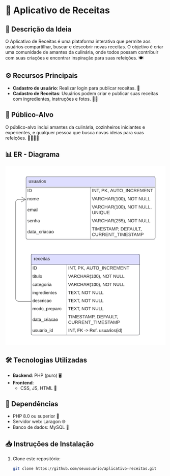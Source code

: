 # 🍳 Aplicativo de Receitas

## 📜 Descrição da Ideia
O Aplicativo de Receitas é uma plataforma interativa que permite aos usuários compartilhar, buscar e descobrir novas receitas. O objetivo é criar uma comunidade de amantes da culinária, onde todos possam contribuir com suas criações e encontrar inspiração para suas refeições. 🍽️

## ⚙️ Recursos Principais
- **Cadastro de usuário**: Realizar login para publicar receitas. 📝
- **Cadastro de Receitas**: Usuários podem criar e publicar suas receitas com ingredientes, instruções e fotos. 🍲📸

## 🎯 Público-Alvo
O público-alvo inclui amantes da culinária, cozinheiros iniciantes e experientes, e qualquer pessoa que busca novas ideias para suas refeições. 👩‍🍳👨‍🍳

## 📊 ER - Diagrama
![Diagrama ER](src/public/images/ER_diagram.png)

## 🛠️ Tecnologias Utilizadas
- **Backend**: PHP (puro) 🖥️
- **Frontend**: 
  - CSS, JS, HTML 🎨

## 🔌 Dependências
- PHP 8.0 ou superior 🔢
- Servidor web: Laragon 🌐
- Banco de dados: MySQL 💾

## 📥 Instruções de Instalação
1. Clone este repositório:  
   ```bash
   git clone https://github.com/seuusuario/aplicativo-receitas.git
